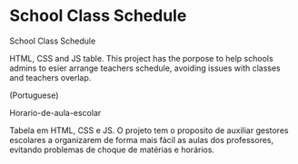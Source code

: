 # School Class Schedule

School Class Schedule

HTML, CSS and JS table. This project has the porpose to help schools admins to esier arrange teachers schedule, avoiding issues with classes and teachers overlap.


(Portuguese)

Horario-de-aula-escolar

Tabela em HTML, CSS e JS. O projeto tem o proposito de auxiliar gestores escolares a organizarem de forma mais fácil as aulas dos professores, evitando problemas de choque de matérias e horários.
